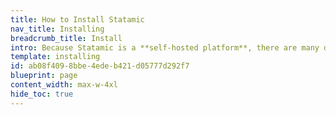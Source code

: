 ```yaml
---
title: How to Install Statamic
nav_title: Installing
breadcrumb_title: Install
intro: Because Statamic is a **self-hosted platform**, there are many different ways to get started. We recommend using whichever approach you're most comfortable with.
template: installing
id: ab08f409-8bbe-4ede-b421-d05777d292f7
blueprint: page
content_width: max-w-4xl
hide_toc: true
---
```

